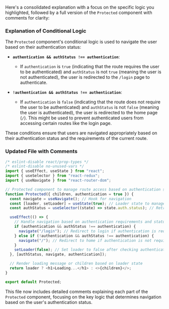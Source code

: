 Here's a consolidated explanation with a focus on the specific logic you highlighted, followed by a full version of the `Protected` component with comments for clarity:

### Explanation of Conditional Logic
The `Protected` component's conditional logic is used to navigate the user based on their authentication status:

- **`authentication && authStatus !== authentication`**:
  - If `authentication` is `true` (indicating that the route requires the user to be authenticated) and `authStatus` is not `true` (meaning the user is not authenticated), the user is redirected to the `/login` page to authenticate.

- **`!authentication && authStatus !== authentication`**:
  - If `authentication` is `false` (indicating that the route does not require the user to be authenticated) and `authStatus` is not `false` (meaning the user is authenticated), the user is redirected to the home page (`/`). This might be used to prevent authenticated users from accessing certain routes like the login page.

These conditions ensure that users are navigated appropriately based on their authentication status and the requirements of the current route.

### Updated File with Comments

```javascript
/* eslint-disable react/prop-types */
/* eslint-disable no-unused-vars */
import { useEffect, useState } from "react";
import { useSelector } from "react-redux";
import { useNavigate } from "react-router-dom";

// Protected component to manage route access based on authentication status
function Protected({ children, authentication = true }) {
  const navigate = useNavigate(); // Hook for navigation
  const [loader, setLoader] = useState(true); // Loader state to manage loading state
  const authStatus = useSelector((state) => state.auth.status); // Retrieve authentication status from Redux store

  useEffect(() => {
    // Handle navigation based on authentication requirements and status
    if (authentication && authStatus !== authentication) {
      navigate("/login"); // Redirect to login if authentication is required but user is not authenticated
    } else if (!authentication && authStatus !== authentication) {
      navigate("/"); // Redirect to home if authentication is not required but user is authenticated
    }
    setLoader(false); // Set loader to false after checking authentication
  }, [authStatus, navigate, authentication]);

  // Render loading message or children based on loader state
  return loader ? <h1>Loading...</h1> : <>{children}</>;
}

export default Protected;
```

This file now includes detailed comments explaining each part of the `Protected` component, focusing on the key logic that determines navigation based on the user's authentication status.